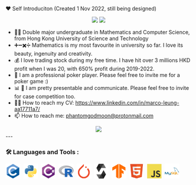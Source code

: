 ♥️ Self Introduciton (Created 1 Nov 2022, still being designed)

<div id="header" align="center">
  <img src="https://media.giphy.com/media/M9gbBd9nbDrOTu1Mqx/giphy.gif" width="100"/>
  <img src="https://media.swncdn.com/cms/BST/67147-gettyimages-899906782-noipornpan.1200w.tn.jpg" width="200"/>
</div>

- 🧑‍🎓 Double major undergraduate in Mathematics and Computer Science, from Hong Kong University of Science and Technology
- ➕➖✖️➗ Mathematics is my most favourite in university so far. I love its beauty, ingenuity and creativity.
- 💰 I love trading stock during my free time. I have hit over 3 millions HKD profit when I was 20, with 650% profit during 2019-2022.
- 🎲 I am a professional poker player. Please feel free to invite me for a poker game :)
- 📊 💬 I am pretty presentable and communicate. Please feel free to invite for case competition too.
- 👨‍💼 How to reach my CV: https://www.linkedin.com/in/marco-leung-aa17711a7/
- 📫 How to reach me: phantomgodmoon@protonmail.com


<div id="header" align="center">
  <img src="https://media.cntraveler.com/photos/56cb8369b19e7d9b785203a5/master/w_2048,h_1536,c_limit/Beautiful-Canada-Stanley-Park.jpg" width="500"/>
</div>
---

### :hammer_and_wrench: Languages and Tools :
<div>
  <img src="https://raw.githubusercontent.com/devicons/devicon/1119b9f84c0290e0f0b38982099a2bd027a48bf1/icons/c/c-original.svg" title="C" alt="C" width="40" height="40"/>&nbsp;
  <img src="https://raw.githubusercontent.com/devicons/devicon/1119b9f84c0290e0f0b38982099a2bd027a48bf1/icons/python/python-original.svg"  title="Python" alt="Python" width="40" height="40"/>&nbsp;
  <img src="https://raw.githubusercontent.com/devicons/devicon/1119b9f84c0290e0f0b38982099a2bd027a48bf1/icons/csharp/csharp-original.svg" title="Csharp" alt="Csharp" width="40" height="40"/>&nbsp;
  <img src="https://raw.githubusercontent.com/devicons/devicon/1119b9f84c0290e0f0b38982099a2bd027a48bf1/icons/r/r-original.svg" title="R" alt="R" width="40" height="40"/>&nbsp;
  <img src="https://raw.githubusercontent.com/devicons/devicon/1119b9f84c0290e0f0b38982099a2bd027a48bf1/icons/pytorch/pytorch-original.svg" title="Pytorch" alt="Pytorch" width="40" height="40"/>&nbsp;
  <img src="https://raw.githubusercontent.com/devicons/devicon/1119b9f84c0290e0f0b38982099a2bd027a48bf1/icons/solidity/solidity-original.svg" title="Solidity" alt="Solidity" width="40" height="40"/>&nbsp;
  <img src="https://raw.githubusercontent.com/devicons/devicon/1119b9f84c0290e0f0b38982099a2bd027a48bf1/icons/tensorflow/tensorflow-original.svg" title="Tensorflow" alt="Tensorflow" width="40" height="40"/>&nbsp;
  <img src="https://github.com/devicons/devicon/blob/master/icons/html5/html5-original.svg" title="HTML5" alt="HTML" width="40" height="40"/>&nbsp;
  <img src="https://github.com/devicons/devicon/blob/master/icons/javascript/javascript-original.svg" title="JavaScript" alt="JavaScript" width="40" height="40"/>&nbsp;
  <img src="https://github.com/devicons/devicon/blob/master/icons/mysql/mysql-original-wordmark.svg" title="MySQL"  alt="MySQL" width="40" height="40"/>&nbsp;
